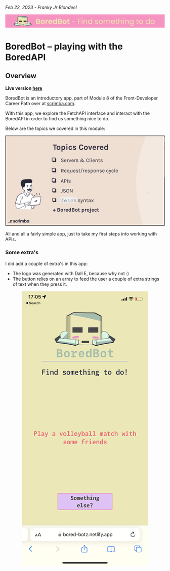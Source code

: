 *Feb 22, 2023 - Franky Jr Blondeel*
<p align="center">
<img alt="banner image" src="https://raw.githubusercontent.com/MrFranksJr/MrFranksJr/main/assets/bored-bot/Banner.png">
</p>

# BoredBot – playing with the BoredAPI

## Overview

**Live version [here](https://bored-botz.netlify.app)**

BoredBot is an introductory app, part of Module 8 of the Front-Developer Career Path over at [scrimba.com](https://scrimba.com).

With this app, we explore the FetchAPI interface and interact with the BoredAPI in order to find us something nice to do.

Below are the topics we covered in this module:
<p align="center">
<img alt="requirements" src="https://raw.githubusercontent.com/MrFranksJr/MrFranksJr/main/assets/bored-bot/topics.png">
</p>

All and all a fairly simple app, just to take my first steps into working with APIs.

### Some extra's
I did add a couple of extra's in this app:
* The logo was generated with Dall E, because why not :)
* The button relies on an array to feed the user a couple of extra strings of text when they press it.
<p align="center">
<img alt="screenshot of the finished app on an iPhone" src="https://raw.githubusercontent.com/MrFranksJr/MrFranksJr/main/assets/bored-bot/app.jpeg">
</p>